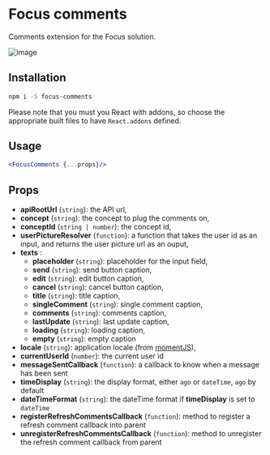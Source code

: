 # Focus comments

Comments extension for the Focus solution.

![image](https://cloud.githubusercontent.com/assets/5349745/12016949/34f1f058-ad51-11e5-8990-8b4bc3fddba0.png)

## Installation

```bash
npm i -S focus-comments
```

Please note that you must you React with addons, so choose the appropriate built files to have `React.addons` defined.

## Usage

```jsx
<FocusComments {...props}/>
```

## Props

- **apiRootUrl** (`string`): the API url,
- **concept** (`string`): the concept to plug the comments on,
- **conceptId** (`string | number`): the concept id,
- **userPictureResolver** (`function`): a function that takes the user id as an input, and returns the user picture url as an ouput,
- **texts** :
    - **placeholder** (`string`): placeholder for the input field,
    - **send** (`string`): send button caption,
    - **edit** (`string`): edit button caption,
    - **cancel** (`string`): cancel button caption,
    - **title** (`string`): title caption,
    - **singleComment** (`string`): single comment caption,
    - **comments** (`string`): comments caption,
    - **lastUpdate** (`string`): last update caption,
    - **loading** (`string`): loading caption,
    - **empty** (`string`): empty caption
- **locale** (`string`): application locale (from [momentJS](http://momentjs.com/docs/#/i18n/changing-locale/)),
- **currentUserId** (`number`): the current user id
- **messageSentCallback** (`function`): a callback to know when a message has been sent
- **timeDisplay** (`string`): the display format, either `ago` or `dateTime`, `ago` by default
- **dateTimeFormat** (`string`): the dateTime format if **timeDisplay** is set to `dateTime`
- **registerRefreshCommentsCallback** (`function`): method to register a refresh comment callback into parent
- **unregisterRefreshCommentsCallback** (`function`): method to unregister the refresh comment callback from parent

